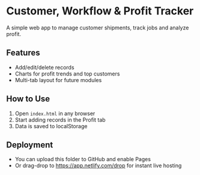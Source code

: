# Customer, Workflow & Profit Tracker

A simple web app to manage customer shipments, track jobs and analyze profit.

## Features
- Add/edit/delete records
- Charts for profit trends and top customers
- Multi-tab layout for future modules

## How to Use
1. Open `index.html` in any browser
2. Start adding records in the Profit tab
3. Data is saved to localStorage

## Deployment
- You can upload this folder to GitHub and enable Pages
- Or drag-drop to https://app.netlify.com/drop for instant live hosting
